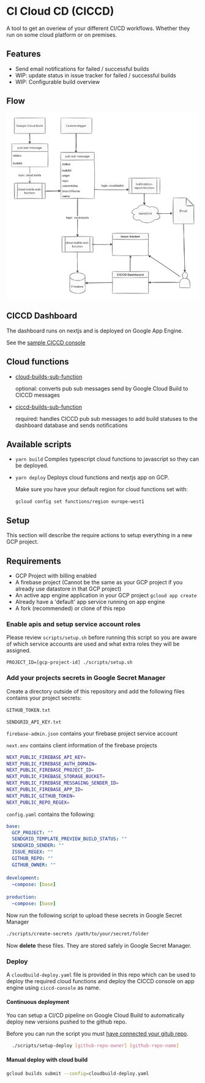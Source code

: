 # CI Cloud CD (CICCD)

A tool to get an overiew of your different CI/CD workflows. Whether they run on some cloud platform or on premises.

## Features

- Send email notifications for failed / successful builds
- WIP: update status in issue tracker for failed / successful builds
- WIP: Configurable build overview

## Flow

![ciccd-flow](chart.png)

## CICCD Dashboard

The dashboard runs on nextjs and is deployed on Google App Engine.

See the [sample CICCD console](https://ciccd-console.ew.r.appspot.com/)

## Cloud functions

- [cloud-builds-sub-function](packages/cloud-builds-sub-function/README.md)
  
  optional: converts pub sub messages send by Google Cloud Build to CICCD messages

- [ciccd-builds-sub-function](packages/ciccd-builds-sub-function/README.md)

  required: handles CICCD pub sub messages to add build statuses to the dashboard database and sends notifications

## Available scripts

- `yarn build` Compiles typescript cloud functions to javascript so they can be deployed.

- `yarn deploy` Deploys cloud functions and nextjs app on GCP. 

    Make sure you have your default region for cloud functions set with: 

    `gcloud config set functions/region europe-west1`

## Setup

This section will describe the require actions to setup everything in a new GCP project.

## Requirements

- GCP Project with billing enabled
- A firebase project (Cannot be the same as your GCP project if you already use datastore in that GCP project)
- An active app engine application in your GCP project `gcloud app create`
- Already have a 'default' app service running on app engine
- A fork (recommended) or clone of this repo

### Enable apis and setup service account roles

Please review `scripts/setup.sh` before running this script so you are aware of which service accounts are used
and what extra roles they will be assigned.

```
PROJECT_ID=[gcp-project-id] ./scripts/setup.sh
```

### Add your projects secrets in Google Secret Manager

Create a directory outside of this repository and add the following files contains your project secrets:

`GITHUB_TOKEN.txt`

`SENDGRID_API_KEY.txt`

`firebase-admin.json` contains your firebase project service account

`next.env` contains client information of the firebase projects

```sh
NEXT_PUBLIC_FIREBASE_API_KEY=
NEXT_PUBLIC_FIREBASE_AUTH_DOMAIN=
NEXT_PUBLIC_FIREBASE_PROJECT_ID=
NEXT_PUBLIC_FIREBASE_STORAGE_BUCKET=
NEXT_PUBLIC_FIREBASE_MESSAGING_SENDER_ID=
NEXT_PUBLIC_FIREBASE_APP_ID=
NEXT_PUBLIC_GITHUB_TOKEN=
NEXT_PUBLIC_REPO_REGEX=
```

`config.yaml` contains the following:

```yaml
base:
  GCP_PROJECT: ""
  SENDGRID_TEMPLATE_PREVIEW_BUILD_STATUS: ""
  SENDGRID_SENDER: ""
  ISSUE_REGEX: ""
  GITHUB_REPO: ""
  GITHUB_OWNER: ""

development:
  ~compose: [base]

production:
  ~compose: [base]
```


Now run the following script to upload these secrets in Google Secret Manager
```sh
./scripts/create-secrets /path/to/your/secret/folder

```

Now **delete** these files. They are stored safely in Google Secret Manager.

### Deploy

A `cloudbuild-deploy.yaml` file is provided in this repo which can be used to deploy the required cloud functions
and deploy the CICCD console on app engine using `ciccd-console` as name.

#### Continuous deployment

You can setup a CI/CD pipeline on Google Cloud Build to automatically deploy new versions pushed to the github repo.

Before you can run the script you must [have connected your gitub repo](https://console.cloud.google.com/cloud-build/repos).

```sh
  ./scripts/setup-deploy [github-repo-owner] [github-repo-name]
```

#### Manual deploy with cloud build

```sh
gcloud builds submit --config=cloudbuild-deploy.yaml
```